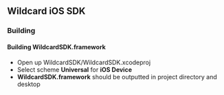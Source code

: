 <h2>Wildcard iOS SDK</h2>

<h3>Building</h3>

<h4>Building WildcardSDK.framework</h4>

* Open up WildcardSDK/WildcardSDK.xcodeproj
* Select scheme **Universal** for **iOS Device**
* **WildcardSDK.framework** should be outputted in project directory and desktop
